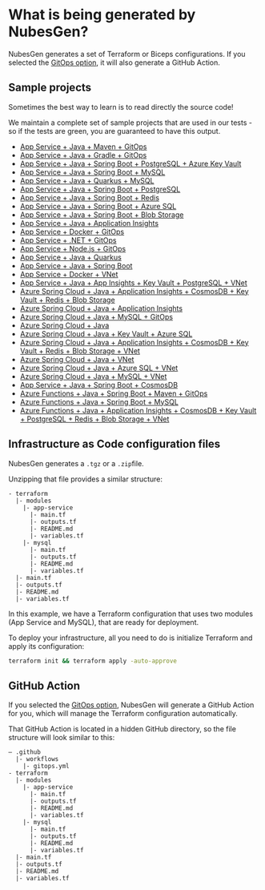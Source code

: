 # What is being generated by NubesGen?

NubesGen generates a set of Terraform or Biceps configurations. If you selected the [GitOps option](/gitops/gitops-quick-start/), it will also generate a GitHub Action.

## Sample projects

Sometimes the best way to learn is to read directly the source code!

We maintain a complete set of sample projects that are used in our tests - so if the tests are green, you are guaranteed to have this output.

- [App Service + Java + Maven + GitOps](https://github.com/microsoft/NubesGen/tree/main/rest-server/src/test/resources/nubesgen/terraform/app-service-maven-gitops)
- [App Service + Java + Gradle + GitOps](https://github.com/microsoft/NubesGen/tree/main/rest-server/src/test/resources/nubesgen/terraform/app-service-gradle-gitops)
- [App Service + Java + Spring Boot + PostgreSQL + Azure Key Vault](https://github.com/microsoft/NubesGen/tree/main/rest-server/src/test/resources/nubesgen/terraform/key-vault)
- [App Service + Java + Spring Boot + MySQL](https://github.com/microsoft/NubesGen/tree/main/rest-server/src/test/resources/nubesgen/terraform/mysql)
- [App Service + Java + Quarkus + MySQL](https://github.com/microsoft/NubesGen/tree/main/rest-server/src/test/resources/nubesgen/terraform/mysql-quarkus)
- [App Service + Java + Spring Boot + PostgreSQL](https://github.com/microsoft/NubesGen/tree/main/rest-server/src/test/resources/nubesgen/terraform/postgresql)
- [App Service + Java + Spring Boot + Redis](https://github.com/microsoft/NubesGen/tree/main/rest-server/src/test/resources/nubesgen/terraform/redis)
- [App Service + Java + Spring Boot + Azure SQL](https://github.com/microsoft/NubesGen/tree/main/rest-server/src/test/resources/nubesgen/terraform/sql-server)
- [App Service + Java + Spring Boot + Blob Storage](https://github.com/microsoft/NubesGen/tree/main/rest-server/src/test/resources/nubesgen/terraform/storage-blob)
- [App Service + Java + Application Insights](https://github.com/microsoft/NubesGen/tree/main/rest-server/src/test/resources/nubesgen/terraform/app-insights-java)
- [App Service + Docker + GitOps](https://github.com/microsoft/NubesGen/tree/main/rest-server/src/test/resources/nubesgen/terraform/app-service-docker)
- [App Service + .NET + GitOps](https://github.com/microsoft/NubesGen/tree/main/rest-server/src/test/resources/nubesgen/terraform/app-service-dotnet)
- [App Service + Node.js + GitOps](https://github.com/microsoft/NubesGen/tree/main/rest-server/src/test/resources/nubesgen/terraform/app-service-nodejs)
- [App Service + Java + Quarkus](https://github.com/microsoft/NubesGen/tree/main/rest-server/src/test/resources/nubesgen/terraform/app-service-quarkus)
- [App Service + Java + Spring Boot](https://github.com/microsoft/NubesGen/tree/main/rest-server/src/test/resources/nubesgen/terraform/app-service-spring)
- [App Service + Docker + VNet](https://github.com/microsoft/NubesGen/tree/main/rest-server/src/test/resources/nubesgen/terraform/app-service-vnet-docker)
- [App Service + Java + App Insights + Key Vault + PostgreSQL + VNet](https://github.com/microsoft/NubesGen/tree/main/rest-server/src/test/resources/nubesgen/terraform/app-service-vnet-spring)
- [Azure Spring Cloud + Java + Application Insights + CosmosDB + Key Vault + Redis + Blob Storage](https://github.com/microsoft/NubesGen/tree/main/rest-server/src/test/resources/nubesgen/terraform/asc-addons-java)
- [Azure Spring Cloud + Java + Application Insights](https://github.com/microsoft/NubesGen/tree/main/rest-server/src/test/resources/nubesgen/terraform/asc-insights-java)
- [Azure Spring Cloud + Java + MySQL + GitOps](https://github.com/microsoft/NubesGen/tree/main/rest-server/src/test/resources/nubesgen/terraform/asc-mysql-java)
- [Azure Spring Cloud + Java](https://github.com/microsoft/NubesGen/tree/main/rest-server/src/test/resources/nubesgen/terraform/asc-public-java)
- [Azure Spring Cloud + Java + Key Vault + Azure SQL](https://github.com/microsoft/NubesGen/tree/main/rest-server/src/test/resources/nubesgen/terraform/asc-sqlserver-java)
- [Azure Spring Cloud + Java + Application Insights + CosmosDB + Key Vault + Redis + Blob Storage + VNet](https://github.com/microsoft/NubesGen/tree/main/rest-server/src/test/resources/nubesgen/terraform/asc-vnet-addons-java)
- [Azure Spring Cloud + Java + VNet](https://github.com/microsoft/NubesGen/tree/main/rest-server/src/test/resources/nubesgen/terraform/asc-vnet-java)
- [Azure Spring Cloud + Java + Azure SQL + VNet](https://github.com/microsoft/NubesGen/tree/main/rest-server/src/test/resources/nubesgen/terraform/asc-vnet-mssql-java)
- [Azure Spring Cloud + Java + MySQL + VNet](https://github.com/microsoft/NubesGen/tree/main/rest-server/src/test/resources/nubesgen/terraform/asc-vnet-mysql-java)
- [App Service + Java + Spring Boot + CosmosDB](https://github.com/microsoft/NubesGen/tree/main/rest-server/src/test/resources/nubesgen/terraform/cosmosdb-mongodb)
- [Azure Functions + Java + Spring Boot + Maven + GitOps](https://github.com/microsoft/NubesGen/tree/main/rest-server/src/test/resources/nubesgen/terraform/function-maven-gitops)
- [Azure Functions + Java + Spring Boot + MySQL](https://github.com/microsoft/NubesGen/tree/main/rest-server/src/test/resources/nubesgen/terraform/function-mysql)
- [Azure Functions + Java + Application Insights + CosmosDB + Key Vault + PostgreSQL + Redis + Blob Storage + VNet](https://github.com/microsoft/NubesGen/tree/main/rest-server/src/test/resources/nubesgen/terraform/function-vnet-java)

## Infrastructure as Code configuration files

NubesGen generates a `.tgz` or a `.zip`file.

Unzipping that file provides a similar structure:

```
- terraform
  |- modules
    |- app-service
      |- main.tf
      |- outputs.tf
      |- README.md
      |- variables.tf
    |- mysql
      |- main.tf
      |- outputs.tf
      |- README.md
      |- variables.tf
  |- main.tf
  |- outputs.tf
  |- README.md
  |- variables.tf
```

In this example, we have a Terraform configuration that uses two modules (App Service and MySQL), that are ready for 
deployment.

To deploy your infrastructure, all you need to do is initialize Terraform and apply its configuration:

```bash
terraform init && terraform apply -auto-approve
```

## GitHub Action

If you selected the [GitOps option](/gitops/gitops-overview), NubesGen will generate a GitHub Action for you, which will manage the Terraform
configuration automatically.

That GitHub Action is located in a hidden GitHub directory, so the file structure will look similar to this:

```
– .github
  |- workflows
    |- gitops.yml
- terraform
  |- modules
    |- app-service
      |- main.tf
      |- outputs.tf
      |- README.md
      |- variables.tf
    |- mysql
      |- main.tf
      |- outputs.tf
      |- README.md
      |- variables.tf
  |- main.tf
  |- outputs.tf
  |- README.md
  |- variables.tf
```

